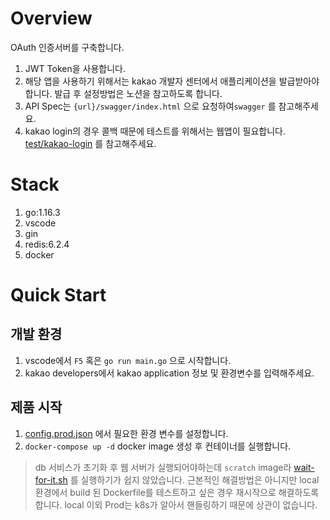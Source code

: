 # Overview

OAuth 인증서버를 구축합니다.

1. JWT Token을 사용합니다.
1. 해당 앱을 사용하기 위해서는 kakao 개발자 센터에서 애플리케이션을 발급받아야 합니다. 발급 후 설정방법은 노션을 참고하도록 합니다.
1. API Spec는 `{url}/swagger/index.html` 으로 요청하여`swagger` 를 참고해주세요.
1. kakao login의 경우 콜백 때문에 테스트를 위해서는 웹앱이 필요합니다. [test/kakao-login](./test/kakao-login) 를 참고해주세요.

# Stack

1. go:1.16.3
1. vscode
1. gin
1. redis:6.2.4
1. docker

# Quick Start

## 개발 환경

1. vscode에서 `F5` 혹은 `go run main.go` 으로 시작합니다.
1. kakao developers에서 kakao application 정보 및 환경변수를 입력해주세요.

## 제품 시작

1. [config.prod.json](./config.prod.json) 에서 필요한 환경 변수를 설정합니다.
1. `docker-compose up -d` docker image 생성 후 컨테이너를 실행합니다.

> db 서비스가 초기화 후 웹 서버가 실행되어야하는데 `scratch` image라 [wait-for-it.sh](https://github.com/vishnubob/wait-for-it/) 를 실행하기가 쉽지 않았습니다. 근본적인 해결방법은 아니지만 local 환경에서 build 된 Dockerfile를 테스트하고 싶은 경우 재시작으로 해결하도록 합니다. local 이외 Prod는 k8s가 알아서 핸들링하기 때문에 상관이 없습니다.
